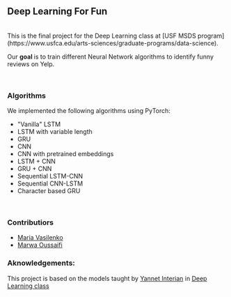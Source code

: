 ## Deep Learning For Fun
<br>
This is the final project for the Deep Learning class at [USF MSDS program](https://www.usfca.edu/arts-sciences/graduate-programs/data-science). 
<br>

Our <b>goal </b> is to train different Neural Network algorithms to identify funny reviews on Yelp.

<br>

### Algorithms 

We implemented the following algorithms using PyTorch:

* "Vanilla" LSTM
* LSTM with variable length
* GRU
* CNN
* CNN with pretrained embeddings
* LSTM + CNN
* GRU + CNN
* Sequential LSTM-CNN
* Sequential CNN-LSTM
* Character based GRU
    
<br>

### __Contributiors__

* [Maria Vasilenko](https://github.com/mashamasha)
* [Marwa Oussaifi](https://github.com/moussaifi)

### Aknowledgements:

This project is based on the models taught by [Yannet Interian](https://github.com/yanneta) in [Deep Learning class](https://github.com/yanneta/deep-learning-with-pytorch)
